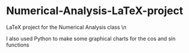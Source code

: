 # Numerical-Analysis-LaTeX-project
LaTeX project for the Numerical Analysis class \n

I also used Python to make some graphical charts for the cos and sin functions

